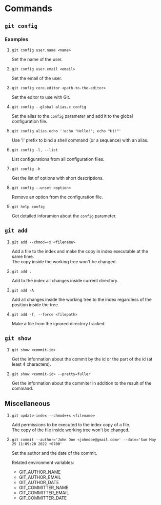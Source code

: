 # Commands

## `git config`

### Examples

1.  `git config user.name <name>`

    Set the name of the user.
     
1.  `git config user.email <email>`

    Set the email of the user.
    
1.  `git config core.editor <path-to-the-editor>`

    Set the editor to use with Git.
    
1.  `git config --global alias.c config`

    Set the alias to the `config` parameter and add it to the global configuration file.
    
1.  `git config alias.echo '!echo "Hello!"; echo "Hi!"'`

    Use '!' prefix to bind a shell command (or a sequence) with an alias.

1.  `git config -l, --list`

    List configurations from all configuration files.

1.  `git config -h`

    Get the list of options with short descriptions.
    
1.  `git config --unset <option>`

    Remove an option from the configuration file.
    
1. `git help config`

    Get detailed inforamion about the `config` parameter.
    
 ## `git add`
 
 1. `git add --chmod=+x <filename>`

    Add a file to the index and make the copy in index executable at the same time.  
    The copy inside the working tree won't be changed.
    
1.  `git add .`

    Add to the index all changes inside current directory.
    
1. `git add -A`

    Add all changes inside the working tree to the index regardless of the position inside the tree.
    
1.  `git add -f, --force <filepath>`

    Make a file from the ignored directory tracked.
    
 ## `git show`
 
1. `git show <commit-id>`

    Get the information about the commit by the id or the part of the id (at least 4 characters).
    
1. `git show <commit-id> --pretty=fuller`

    Get the information about the commiter in addition to the result of the command.
    
  ## Miscellaneous
   
1. `git update-index --chmod=+x <filename>`

    Add permissions to be executed to the index copy of a file.  
    The copy of the file inside working tree won't be changed.
    
1. `git commit --author='John Doe <johndoe@gmail.com>' --date='Sun May 29 11:09:20 2022 +0700'`

    Set the author and the date of the commit.
    
    Related environment variables:
    
    * GIT_AUTHOR_NAME
    * GIT_AUTHOR_EMAIL
    * GIT_AUTHOR_DATE
    * GIT_COMMITTER_NAME
    * GIT_COMMITTER_EMAIL
    * GIT_COMMITTER_DATE
